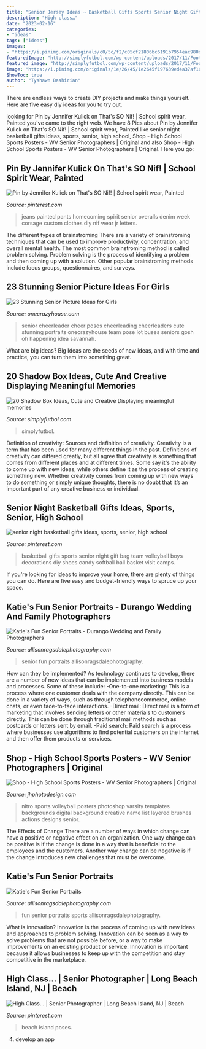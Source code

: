 ```yaml
---
title: "Senior Jersey Ideas ~ Basketball Gifts Sports Senior Night Gift Bag Team Volleyball Boys Decorations Diy Shoes Candy Softball Ball Basket Visit Camps"
description: "High class…"
date: "2023-02-16"
categories:
- "ideas"
tags: ["ideas"]
images:
- "https://i.pinimg.com/originals/c0/5c/f2/c05cf21806bc6191b7954eac980d48fe.jpg"
featuredImage: "http://simplyfutbol.com/wp-content/uploads/2017/11/Football-shadow-box-ideas.jpg"
featured_image: "http://simplyfutbol.com/wp-content/uploads/2017/11/Football-shadow-box-ideas.jpg"
image: "https://i.pinimg.com/originals/1e/26/45/1e2645f197639ed4a37af167bfe89b40.jpg"
ShowToc: true
author: "Tyshawn Bashirian"
---
```



There are endless ways to create DIY projects and make things yourself. Here are five easy diy ideas for you to try out.

	

		
looking for Pin by Jennifer Kulick on That&#039;s SO Nif! | School spirit wear, Painted you've came to the right web. We have 8 Pics about Pin by Jennifer Kulick on That&#039;s SO Nif! | School spirit wear, Painted like senior night basketball gifts ideas, sports, senior, high school, Shop - High School Sports Posters - WV Senior Photographers | Original and also Shop - High School Sports Posters - WV Senior Photographers | Original. Here you go:
		
    
## Pin By Jennifer Kulick On That&#039;s SO Nif! | School Spirit Wear, Painted

<img loading=lazy src="https://i.pinimg.com/736x/fb/35/78/fb3578b70b0a4eb2f90e2909ea394895--homecoming-corsage-homecoming-week.jpg" onerror="this.onerror=null;this.src='https://tse4.mm.bing.net/th?id=OIP.NF-_Mg1rsWE_90cZpaACQwHaJ3&amp;pid=15.1';" alt="Pin by Jennifer Kulick on That&#039;s SO Nif! | School spirit wear, Painted">

_Source: pinterest.com_

>jeans painted pants homecoming spirit senior overalls denim week corsage custom clothes diy nif wear jr letters. 

	

The different types of brainstroming
There are a variety of brainstroming techniques that can be used to improve productivity, concentration, and overall mental health. The most common brainstroming method is called problem solving. Problem solving is the process of identifying a problem and then coming up with a solution. Other popular brainstroming methods include focus groups, questionnaires, and surveys.

    
## 23 Stunning Senior Picture Ideas For Girls

<img loading=lazy src="https://cdn.onecrazyhouse.com/wp-content/uploads/2016/08/cheerleader-picture.jpg" onerror="this.onerror=null;this.src='https://tse2.mm.bing.net/th?id=OIP.1z1uG-Hh370Qrnw2DCwNLAHaLH&amp;pid=15.1';" alt="23 Stunning Senior Picture Ideas for Girls">

_Source: onecrazyhouse.com_

>senior cheerleader cheer poses cheerleading cheerleaders cute stunning portraits onecrazyhouse team pose lot buses seniors gosh oh happening idea savannah. 

	

What are big ideas?
Big Ideas are the seeds of new ideas, and with time and practice, you can turn them into something great.

    
## 20 Shadow Box Ideas, Cute And Creative Displaying Meaningful Memories

<img loading=lazy src="http://simplyfutbol.com/wp-content/uploads/2017/11/Football-shadow-box-ideas.jpg" onerror="this.onerror=null;this.src='https://tse2.mm.bing.net/th?id=OIP.ilHqeYDgJVZx_dUkIxI-owHaJ4&amp;pid=15.1';" alt="20 Shadow Box Ideas, Cute and Creative Displaying meaningful memories">

_Source: simplyfutbol.com_

>simplyfutbol. 

	

Definition of creativity: Sources and definition of creativity.
Creativity is a term that has been used for many different things in the past. Definitions of creativity can differed greatly, but all agree that creativity is something that comes from different places and at different times. Some say it's the ability to come up with new ideas, while others define it as the process of creating something new. Whether creativity comes from coming up with new ways to do something or simply unique thoughts, there is no doubt that it’s an important part of any creative business or individual.

    
## Senior Night Basketball Gifts Ideas, Sports, Senior, High School

<img loading=lazy src="https://i.pinimg.com/originals/1e/26/45/1e2645f197639ed4a37af167bfe89b40.jpg" onerror="this.onerror=null;this.src='https://tse3.mm.bing.net/th?id=OIP.0uaCMMmOMkZOYWieGJBtzAHaFj&amp;pid=15.1';" alt="senior night basketball gifts ideas, sports, senior, high school">

_Source: pinterest.com_

>basketball gifts sports senior night gift bag team volleyball boys decorations diy shoes candy softball ball basket visit camps. 

	

If you're looking for ideas to improve your home, there are plenty of things you can do. Here are five easy and budget-friendly ways to spruce up your space.

    
## Katie&#039;s Fun Senior Portraits - Durango Wedding And Family Photographers

<img loading=lazy src="https://allisonragsdalephotography.com/wp-content/uploads/2014/03/allisonragsdalephotography-7672.jpg" onerror="this.onerror=null;this.src='https://tse4.mm.bing.net/th?id=OIP.unAOjQLhBYBBWXyRzyWYugHaLI&amp;pid=15.1';" alt="Katie&#039;s Fun Senior Portraits - Durango Wedding and Family Photographers">

_Source: allisonragsdalephotography.com_

>senior fun portraits allisonragsdalephotography. 

	

How can they be implemented?
As technology continues to develop, there are a number of new ideas that can be implemented into business models and processes. Some of these include: 
-One-to-one marketing: This is a process where one customer deals with the company directly. This can be done in a variety of ways, such as through telephonecommerce, online chats, or even face-to-face interactions. 
-Direct mail: Direct mail is a form of marketing that involves sending letters or other materials to customers directly. This can be done through traditional mail methods such as postcards or letters sent by email. 
-Paid search: Paid search is a process where businesses use algorithms to find potential customers on the internet and then offer them products or services.

    
## Shop - High School Sports Posters - WV Senior Photographers | Original

<img loading=lazy src="http://jhphotodesign.com/wordpress/wp-content/uploads/2017/08/Nitro-Varsity-Volleyball-16-17-Preview-1024x677.jpg" onerror="this.onerror=null;this.src='https://tse3.mm.bing.net/th?id=OIP.3BzyUau-ork_-QBLBUpOZQHaE5&amp;pid=15.1';" alt="Shop - High School Sports Posters - WV Senior Photographers | Original">

_Source: jhphotodesign.com_

>nitro sports volleyball posters photoshop varsity templates backgrounds digital background creative name list layered brushes actions designs senior. 

	

The Effects of Change
There are a number of ways in which change can have a positive or negative effect on an organization. One way change can be positive is if the change is done in a way that is beneficial to the employees and the customers. Another way change can be negative is if the change introduces new challenges that must be overcome.

    
## Katie&#039;s Fun Senior Portraits

<img loading=lazy src="http://allisonragsdalephotography.com/wp-content/uploads/2014/03/allisonragsdalephotography-7726.jpg" onerror="this.onerror=null;this.src='https://tse2.mm.bing.net/th?id=OIP.b939v1OeDvIFb_gy4nX7PgHaLI&amp;pid=15.1';" alt="Katie&#039;s Fun Senior Portraits">

_Source: allisonragsdalephotography.com_

>fun senior portraits sports allisonragsdalephotography. 

	

What is innovation?
Innovation is the process of coming up with new ideas and approaches to problem solving. Innovation can be seen as a way to solve problems that are not possible before, or a way to make improvements on an existing product or service. Innovation is important because it allows businesses to keep up with the competition and stay competitive in the marketplace.

    
## High Class… | Senior Photographer | Long Beach Island, NJ | Beach

<img loading=lazy src="https://i.pinimg.com/originals/c0/5c/f2/c05cf21806bc6191b7954eac980d48fe.jpg" onerror="this.onerror=null;this.src='https://tse3.mm.bing.net/th?id=OIP.oWSppYow-QY-wtgKDJPU8AHaLA&amp;pid=15.1';" alt="High Class… | Senior Photographer | Long Beach Island, NJ | Beach">

_Source: pinterest.com_

>beach island poses. 

	

4. develop an app

